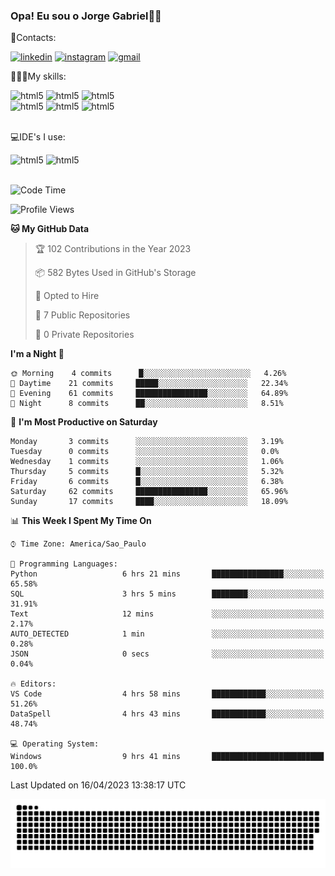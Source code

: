 
### Opa! Eu sou o Jorge Gabriel🤚🏾
📱Contacts: 

[![linkedin](https://img.shields.io/badge/LinkedIn-0077B5?style=for-the-badge&logo=linkedin&logoColor=white)](https://www.linkedin.com/in/jorge-g-717603souzag)
[![instagram](https://img.shields.io/badge/Instagram-E4405F?style=for-the-badge&logo=instagram&logoColor=white)](https://www.instagram.com/jorge__gabriel_/)
[![gmail](https://img.shields.io/badge/Gmail-D14836?style=for-the-badge&logo=gmail&logoColor=white)](https://mail.google.com/mail/u/0/?fs=1&tf=cm&source=mailto&to=gabrielgomes2003@gmail.com)

🧑🏾‍💻My skills:
<div <style>
    <img aling="center" alt="html5" src="https://img.shields.io/badge/Python-3776AB?style=for-the-badge&logo=python&logoColor=white"/> 
    <img aling="center" alt="html5" src="https://img.shields.io/badge/GIT-E44C30?style=for-the-badge&logo=git&logoColor=white"/>
    <img aling="center" alt="html5" src="https://img.shields.io/badge/Figma-F24E1E?style=for-the-badge&logo=figma&logoColor=white"/><br>
    <img aling="center" alt="html5" src="https://img.shields.io/badge/Microsoft_Office-D83B01?style=for-the-badge&logo=microsoft-office&logoColor=white"/> 
    <img aling="center" alt="html5" src="https://img.shields.io/badge/Adobe%20Illustrator-FF9A00?style=for-the-badge&logo=adobe%20illustrator&logoColor=white"/> 
    <img aling="center" alt="html5" src="https://img.shields.io/badge/Adobe%20Photoshop-31A8FF?style=for-the-badge&logo=Adobe%20Photoshop&logoColor=black"/> 
</div><br>

💻IDE's I use:
<div <style>
     <img aling="center" alt="html5" src="https://img.shields.io/badge/PyCharm-000000.svg?&style=for-the-badge&logo=PyCharm&logoColor=white"/>  
     <img aling="center" alt="html5" src="https://img.shields.io/badge/Visual_Studio_Code-0078D4?style=for-the-badge&logo=visual%20studio%20code&logoColor=white"/> 
</div><br>

<!--START_SECTION:waka-->
![Code Time](http://img.shields.io/badge/Code%20Time-31%20hrs%2052%20mins-blue)

![Profile Views](http://img.shields.io/badge/Profile%20Views-125-blue)

**🐱 My GitHub Data** 

> 🏆 102 Contributions in the Year 2023
 > 
> 📦 582 Bytes Used in GitHub's Storage 
 > 
> 💼 Opted to Hire
 > 
> 📜 7 Public Repositories 
 > 
> 🔑 0 Private Repositories  
 > 
**I'm a Night 🦉** 

```text
🌞 Morning    4 commits      █░░░░░░░░░░░░░░░░░░░░░░░░   4.26% 
🌇 Daytime    21 commits     █████░░░░░░░░░░░░░░░░░░░░   22.34% 
🌃 Evening    61 commits     ████████████████░░░░░░░░░   64.89% 
🌙 Night      8 commits      ██░░░░░░░░░░░░░░░░░░░░░░░   8.51%

```
📅 **I'm Most Productive on Saturday** 

```text
Monday       3 commits      ░░░░░░░░░░░░░░░░░░░░░░░░░   3.19% 
Tuesday      0 commits      ░░░░░░░░░░░░░░░░░░░░░░░░░   0.0% 
Wednesday    1 commits      ░░░░░░░░░░░░░░░░░░░░░░░░░   1.06% 
Thursday     5 commits      █░░░░░░░░░░░░░░░░░░░░░░░░   5.32% 
Friday       6 commits      █░░░░░░░░░░░░░░░░░░░░░░░░   6.38% 
Saturday     62 commits     ████████████████░░░░░░░░░   65.96% 
Sunday       17 commits     ████░░░░░░░░░░░░░░░░░░░░░   18.09%

```


📊 **This Week I Spent My Time On** 

```text
⌚︎ Time Zone: America/Sao_Paulo

💬 Programming Languages: 
Python                   6 hrs 21 mins       ████████████████░░░░░░░░░   65.58% 
SQL                      3 hrs 5 mins        ████████░░░░░░░░░░░░░░░░░   31.91% 
Text                     12 mins             ░░░░░░░░░░░░░░░░░░░░░░░░░   2.17% 
AUTO_DETECTED            1 min               ░░░░░░░░░░░░░░░░░░░░░░░░░   0.28% 
JSON                     0 secs              ░░░░░░░░░░░░░░░░░░░░░░░░░   0.04%

🔥 Editors: 
VS Code                  4 hrs 58 mins       ████████████░░░░░░░░░░░░░   51.26% 
DataSpell                4 hrs 43 mins       ████████████░░░░░░░░░░░░░   48.74%

💻 Operating System: 
Windows                  9 hrs 41 mins       █████████████████████████   100.0%

```


 Last Updated on 16/04/2023 13:38:17 UTC
<!--END_SECTION:waka-->





<img alt="github-snake" src="https://github.com/J0rgeGabriel/J0rgeGabriel/blob/output/github-contribution-grid-snake-dark.svg" />
